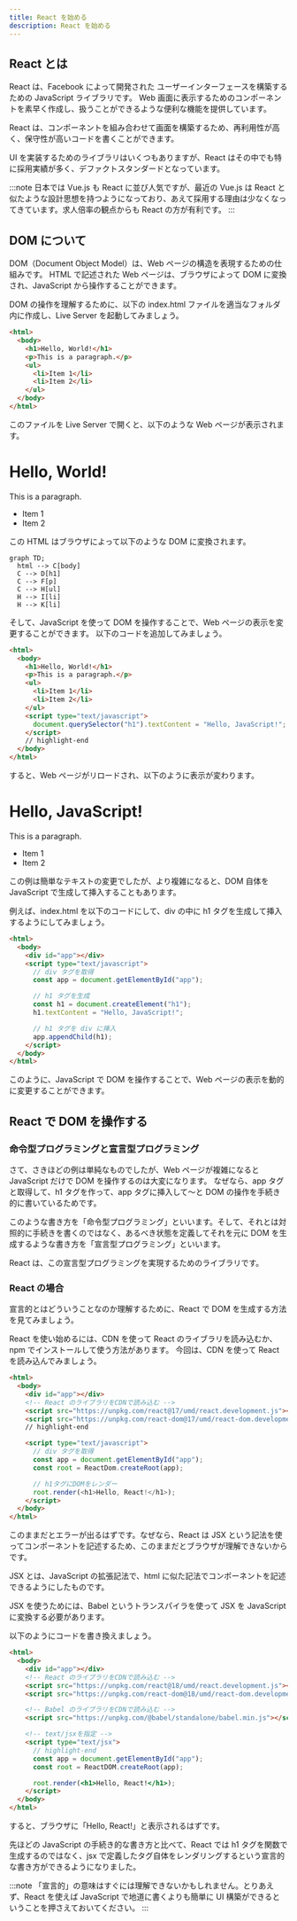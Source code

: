 ```yaml
---
title: React を始める
description: React を始める
---
```


## React とは

React は、Facebook によって開発された ユーザーインターフェースを構築するための JavaScript ライブラリです。
Web 画面に表示するためのコンポーネントを素早く作成し、扱うことができるような便利な機能を提供しています。

React は、コンポーネントを組み合わせて画面を構築するため、再利用性が高く、保守性が高いコードを書くことができます。

UI を実装するためのライブラリはいくつもありますが、React はその中でも特に採用実績が多く、デファクトスタンダードとなっています。

:::note
日本では Vue.js も React に並び人気ですが、最近の Vue.js は React と似たような設計思想を持つようになっており、あえて採用する理由は少なくなってきています。求人倍率の観点からも React の方が有利です。
:::

## DOM について

DOM（Document Object Model）は、Web ページの構造を表現するための仕組みです。
HTML で記述された Web ページは、ブラウザによって DOM に変換され、JavaScript から操作することができます。

DOM の操作を理解するために、以下の index.html ファイルを適当なフォルダ内に作成し、Live Server を起動してみましょう。

```html title="index.html"
<html>
  <body>
    <h1>Hello, World!</h1>
    <p>This is a paragraph.</p>
    <ul>
      <li>Item 1</li>
      <li>Item 2</li>
    </ul>
  </body>
</html>
```

このファイルを Live Server で開くと、以下のような Web ページが表示されます。

<div style={{ border: "1px solid #ccc", padding: "10px", marginBottom: "40px" }}>
  <h1>Hello, World!</h1>
  <p>This is a paragraph.</p>
  <ul>
    <li>Item 1</li>
    <li>Item 2</li>
  </ul>
</div>

この HTML はブラウザによって以下のような DOM に変換されます。

```mermaid
graph TD;
  html --> C[body]
  C --> D[h1]
  C --> F[p]
  C --> H[ul]
  H --> I[li]
  H --> K[li]
```

そして、JavaScript を使って DOM を操作することで、Web ページの表示を変更することができます。
以下のコードを追加してみましょう。

```html title="index.html"
<html>
  <body>
    <h1>Hello, World!</h1>
    <p>This is a paragraph.</p>
    <ul>
      <li>Item 1</li>
      <li>Item 2</li>
    </ul>
    <script type="text/javascript">
      document.querySelector("h1").textContent = "Hello, JavaScript!";
    </script>
    // highlight-end
  </body>
</html>
```

すると、Web ページがリロードされ、以下のように表示が変わります。

<div style={{ border: "1px solid #ccc", padding: "10px", marginBottom: "40px" }}>
  <h1>Hello, JavaScript!</h1>
  <p>This is a paragraph.</p>
  <ul>
    <li>Item 1</li>
    <li>Item 2</li>
  </ul>
</div>

この例は簡単なテキストの変更でしたが、より複雑になると、DOM 自体を JavaScript で生成して挿入することもあります。

例えば、index.html を以下のコードにして、div の中に h1 タグを生成して挿入するようにしてみましょう。

```html title="index.html"
<html>
  <body>
    <div id="app"></div>
    <script type="text/javascript">
      // div タグを取得
      const app = document.getElementById("app");

      // h1 タグを生成
      const h1 = document.createElement("h1");
      h1.textContent = "Hello, JavaScript!";

      // h1 タグを div に挿入
      app.appendChild(h1);
    </script>
  </body>
</html>
```

このように、JavaScript で DOM を操作することで、Web ページの表示を動的に変更することができます。

## React で DOM を操作する

### 命令型プログラミングと宣言型プログラミング

さて、さきほどの例は単純なものでしたが、Web ページが複雑になると JavaScript だけで DOM を操作するのは大変になります。
なぜなら、app タグと取得して、h1 タグを作って、app タグに挿入して〜と DOM の操作を手続き的に書いているためです。

このような書き方を「命令型プログラミング」といいます。そして、それとは対照的に手続きを書くのではなく、あるべき状態を定義してそれを元に DOM を生成するような書き方を「宣言型プログラミング」といいます。

React は、この宣言型プログラミングを実現するためのライブラリです。

### React の場合

宣言的とはどういうことなのか理解するために、React で DOM を生成する方法を見てみましょう。

React を使い始めるには、CDN を使って React のライブラリを読み込むか、npm でインストールして使う方法があります。
今回は、CDN を使って React を読み込んでみましょう。

```html title="index.html"
<html>
  <body>
    <div id="app"></div>
    <!-- React のライブラリをCDNで読み込む -->
    <script src="https://unpkg.com/react@17/umd/react.development.js"></script>
    <script src="https://unpkg.com/react-dom@17/umd/react-dom.development.js"></script>
    // highlight-end

    <script type="text/javascript">
      // div タグを取得
      const app = document.getElementById("app");
      const root = ReactDom.createRoot(app);

      // h1タグにDOMをレンダー
      root.render(<h1>Hello, React!</h1>);
    </script>
  </body>
</html>
```

このままだとエラーが出るはずです。なぜなら、React は JSX という記法を使ってコンポーネントを記述するため、このままだとブラウザが理解できないからです。

JSX とは、JavaScript の拡張記法で、html に似た記法でコンポーネントを記述できるようにしたものです。

JSX を使うためには、Babel というトランスパイラを使って JSX を JavaScript に変換する必要があります。

以下のようにコードを書き換えましょう。

```html title="index.html"
<html>
  <body>
    <div id="app"></div>
    <!-- React のライブラリをCDNで読み込む -->
    <script src="https://unpkg.com/react@18/umd/react.development.js"></script>
    <script src="https://unpkg.com/react-dom@18/umd/react-dom.development.js"></script>

    <!-- Babel のライブラリをCDNで読み込む -->
    <script src="https://unpkg.com/@babel/standalone/babel.min.js"></script>

    <!-- text/jsxを指定 -->
    <script type="text/jsx">
      // highlight-end
      const app = document.getElementById("app");
      const root = ReactDOM.createRoot(app);

      root.render(<h1>Hello, React!</h1>);
    </script>
  </body>
</html>
```

すると、ブラウザに「Hello, React!」と表示されるはずです。

先ほどの JavaScript の手続き的な書き方と比べて、React では h1 タグを関数で生成するのではなく、jsx で定義したタグ自体をレンダリングするという宣言的な書き方ができるようになりました。

:::note
「宣言的」の意味はすぐには理解できないかもしれません。とりあえず、React を使えば JavaScript で地道に書くよりも簡単に UI 構築ができるということを押さえておいてください。
:::
